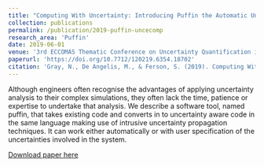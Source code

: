 ```yaml
---
title: "Computing With Uncertainty: Introducing Puffin the Automatic Uncertainty Compiler"
collection: publications
permalink: /publication/2019-puffin-uncecomp
research_area: 'Puffin'
date: 2019-06-01
venue: '3rd ECCOMAS Thematic Conference on Uncertainty Quantification in Computational Sciences and Engineering'
paperurl: 'https://doi.org/10.7712/120219.6354.18702'
citation: 'Gray, N., De Angelis, M., & Ferson, S. (2019). Computing With Uncertainty: Introducing Puffin the Automatic Uncertainty Compiler. In Proceedings of the 3rd International Conference on Uncertainty Quantification in Computational Sciences and Engineering (UNCECOMP 2019). Crete, Greece.'
---
```

Although engineers often recognise the advantages of applying uncertainty analysis to their complex simulations, they often lack the time, patience or expertise to undertake that analysis. We describe a software tool, named puffin, that takes existing code and converts in to uncertainty aware code in the same language making use of intrusive uncertainty propagation techniques. It can work either automatically or with user specification of the uncertainties involved in the system.

[Download paper here](https://doi.org/10.7712/120219.6354.18702)


